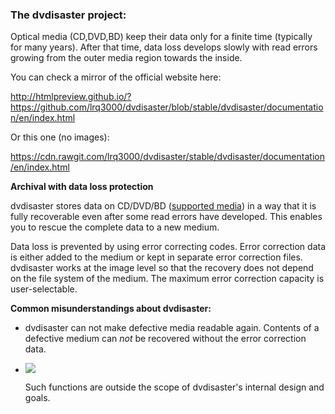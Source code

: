 ### The dvdisaster project:

Optical media (CD,DVD,BD) keep their data only for a 
finite time (typically for many years).
After that time, data loss develops slowly with read errors 
growing from the outer media region towards the inside.<p>

You can check a mirror of the official website here:

http://htmlpreview.github.io/?https://github.com/lrq3000/dvdisaster/blob/stable/dvdisaster/documentation/en/index.html

Or this one (no images):

https://cdn.rawgit.com/lrq3000/dvdisaster/stable/dvdisaster/documentation/en/index.html

**Archival with data loss protection**<p>

dvdisaster stores data on CD/DVD/BD ([supported media](qa10.html#media))
in a way that it is fully recoverable even after some read errors have developed. 
This enables you to rescue the complete data to a new medium.<p>

Data loss is prevented by 
using error correcting codes.
Error correction data is either added to the medium or kept in separate
error correction files. dvdisaster works at 
the image level so that the recovery 
does not depend on the file system of the medium.
The maximum error correction capacity is user-selectable.<p>

**Common misunderstandings about dvdisaster:**

*   dvdisaster can not make defective media readable again.
Contents of a defective medium can _not_ be recovered without the
error correction data.<p>
*   ![](images/exclude_from_search_terms.png)

    Such functions are outside the scope of dvdisaster's internal design and goals.